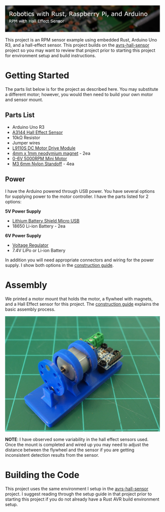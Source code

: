 ![Banner](images/banner.png "Banner")

This project is an RPM sensor example using embedded Rust, Arduino Uno R3, and a hall-effect sensor. This project builds on the [avrs-hall-sensor](https://github.com/bytetrail/avrs-hall-sensor) project so you may want to review that project prior to starting this project for environment setup and build instructions.

# Getting Started

The parts list below is for the project as described here. You may substitute a different motor; however, you would then need to build your own motor and sensor mount.

## Parts List
* Arduino Uno R3
* [A3144 Hall Effect Sensor](https://www.amazon.com/gp/product/B07QNX6HWT)
* 10k&#x3a9; Resistor
* Jumper wires
* [L9110S DC Motor Drive Module](https://www.amazon.com/gp/product/B00M0F243E)
* [4mm x 1mm neodymium magnet](https://www.amazon.com/gp/product/B076Q8SMBJ) - 2ea
* [0-6V 5000RPM Mini Motor](https://amazon.com/https://www.amazon.com/gp/product/B07YBVQZNJ)
* [M3 6mm Nylon Standoff](https://www.amazon.com/gp/product/B014K8MXO8/) - 4ea

## Power
I have the Arduino powered through USB power. You have several options for supplying power to the motor controller. I have the parts listed for 2 options:

__5V Power Supply__
* [Lithium Battery Shield Micro USB](https://www.amazon.com/gp/product/B07SZKNST4)
* 18650 Li-ion Battery - 2ea

__6V Power Supply__
* [Voltage Regulator](https://www.amazon.com/gp/product/B07WQJ2GD6)
* 7.4V LiPo or Li-ion Battery

In addition you will need appropriate connectors and wiring for the power supply. I show both options in the [construction guide](CONSTRUCTION.md).



# Assembly
We printed a motor mount that holds the motor, a flywheel with magnets, and a Hall Effect sensor for this project. The [construction guide](CONSTRUCTION.md) explains the basic assembly process.

![Completed](images/assembly-007.png)

__NOTE__: I have observed some variability in the hall effect sensors used. Once the mount is completed and wired up you may need to adjust the distance between the flywheel and the sensor if you are getting inconsistent detection results from the sensor.

# Building the Code
This project uses the same environment I setup in the [avrs-hall-sensor](https://github.com/bytetrail/avrs-hall-sensor) project. I suggest reading through the setup guide in that project prior to starting this project if you do not already have a Rust AVR build environment setup.
